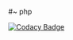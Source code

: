 #~ php

[![Codacy Badge](https://api.codacy.com/project/badge/Grade/793c16cbe19240b9992f948ed935bd33)](https://app.codacy.com/app/binfer.mvp/binfer.php?utm_source=github.com&utm_medium=referral&utm_content=binfer/binfer.php&utm_campaign=Badge_Grade_Settings)
